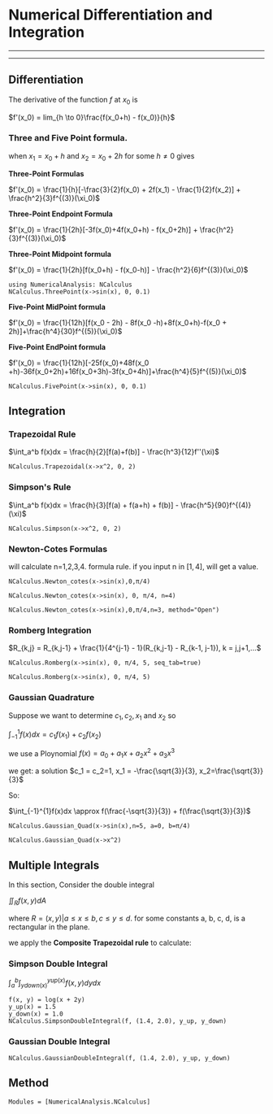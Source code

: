 # Numerical Differentiation and Integration
***
***


## Differentiation

The derivative of the function $f$ at $x_0$ is

$f'(x_0) = lim_{h \to 0}\frac{f(x_0+h) - f(x_0)}{h}$




### Three and Five Point formula.

when $x_1 = x_0+h$ and $x_2 = x_0 + 2h$ for some $h\ne0$ gives

**Three-Point Formulas**

$f'(x_0) = \frac{1}{h}[-\frac{3}{2}f(x_0) + 2f(x_1) - \frac{1}{2}f(x_2)] + \frac{h^2}{3}f^{(3)}(\xi_0)$



**Three-Point Endpoint Formula**

$f'(x_0) = \frac{1}{2h}[-3f(x_0)+4f(x_0+h) - f(x_0+2h)] + \frac{h^2}{3}f^{(3)}(\xi_0)$



**Three-Point Midpoint formula**

$f'(x_0) = \frac{1}{2h}[f(x_0+h) - f(x_0-h)] - \frac{h^2}{6}f^{(3)}(\xi_0)$

```@example 4
using NumericalAnalysis: NCalculus
NCalculus.ThreePoint(x->sin(x), 0, 0.1)
```

**Five-Point MidPoint formula**

$f'(x_0) = \frac{1}{12h}[f(x_0 - 2h) - 8f(x_0 -h)+8f(x_0+h)-f(x_0 + 2h)]+\frac{h^4}{30}f^{(5)}(\xi_0)$

**Five-Point EndPoint formula**

$f'(x_0) = \frac{1}{12h}[-25f(x_0)+48f(x_0 +h)-36f(x_0+2h)+16f(x_0+3h)-3f(x_0+4h)]+\frac{h^4}{5}f^{(5)}(\xi_0)$

```@example 4
NCalculus.FivePoint(x->sin(x), 0, 0.1)
```





## Integration

### Trapezoidal Rule

$\int_a^b f(x)dx = \frac{h}{2}[f(a)+f(b)] - \frac{h^3}{12}f''(\xi)$

```@example 4
NCalculus.Trapezoidal(x->x^2, 0, 2)
```

### Simpson's Rule

$\int_a^b f(x)dx = \frac{h}{3}[f(a) + f(a+h) + f(b)] - \frac{h^5}{90}f^{(4)}(\xi)$

```@example 4
NCalculus.Simpson(x->x^2, 0, 2)
```

### Newton-Cotes Formulas
will calculate n=1,2,3,4. formula rule. if you input n in $[1,4]$, will get a value.

```@example 4
NCalculus.Newton_cotes(x->sin(x),0,π/4)
```

```@example 4
NCalculus.Newton_cotes(x->sin(x), 0, π/4, n=4)
```

```@example 4
NCalculus.Newton_cotes(x->sin(x),0,π/4,n=3, method="Open")
```

### Romberg Integration

$R_{k,j} = R_{k,j-1} + \frac{1}{4^{j-1} - 1}(R_{k,j-1} - R_{k-1, j-1}), k = j,j+1,...$

```@example 4
NCalculus.Romberg(x->sin(x), 0, π/4, 5, seq_tab=true)
```
```@example 4
NCalculus.Romberg(x->sin(x), 0, π/4, 5)
```

### Gaussian Quadrature

Suppose we want to determine $c_1, c_2, x_1$ and $x_2$ so

$\int_{-1}^{1}f(x)dx=c_1f(x_1) + c_2f(x_2)$

we use a Ploynomial $f(x) = a_0 + a_1x+a_2x^2+a_3x^3$

we get:
a solution $c_1 = c_2=1, x_1 = -\frac{\sqrt{3}}{3}, x_2=\frac{\sqrt{3}}{3}$

So:

$\int_{-1}^{1}f(x)dx \approx f(\frac{-\sqrt{3}}{3}) + f(\frac{\sqrt{3}}{3})$

```@example 4
NCalculus.Gaussian_Quad(x->sin(x),n=5, a=0, b=π/4)
```

```@example 4
NCalculus.Gaussian_Quad(x->x^2)
```

## Multiple Integrals

In this section, Consider the double integral

$\iint_R f(x,y)dA$

where $R = {(x,y) | a \leq x \leq b, c \leq y \leq d}$. for some constants a, b, c, d, is a rectangular in the plane.

we apply the **Composite Trapezoidal rule** to calculate:

### Simpson Double Integral

$\int_a^b\int_{ydown(x)}^{yup(x)}f(x, y)dydx$

```@example 4
f(x, y) = log(x + 2y)
y_up(x) = 1.5
y_down(x) = 1.0
NCalculus.SimpsonDoubleIntegral(f, (1.4, 2.0), y_up, y_down)
```

### Gaussian Double Integral

```@example 4
NCalculus.GaussianDoubleIntegral(f, (1.4, 2.0), y_up, y_down)
```



## Method

```@autodocs
Modules = [NumericalAnalysis.NCalculus]
```
